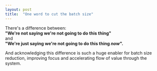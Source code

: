 ```yaml
---
layout: post
title:  "One word to cut the batch size"
---
```


There's a difference between:  
**"We're not saying we're not going to do this thing"**  
and  
**"We're just saying we're not going to do this thing _now_".**

And acknowledging this difference is such a huge enabler for batch size reduction, improving focus and accelerating flow of value through the system.